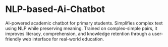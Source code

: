 # NLP-based-Ai-Chatbot
AI-powered academic chatbot for primary students. Simplifies complex text using NLP while preserving meaning. Trained on complex-simple pairs, it improves literacy, comprehension, and knowledge retention through a user-friendly web interface for real-world education.
